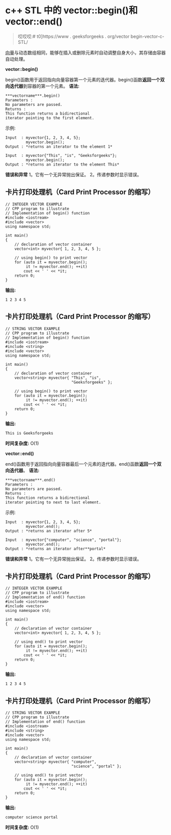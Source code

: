 # c++ STL 中的 vector::begin()和 vector::end()

> 哎哎哎:# t0]https://www . geeksforgeeks . org/vector begin-vector-c-STL/

[向量](https://www.geeksforgeeks.org/vector-in-cpp-stl/)与动态数组相同，能够在插入或删除元素时自动调整自身大小，其存储由容器自动处理。

**vector::begin()**

begin()函数用于返回指向向量容器第一个元素的迭代器。begin()函数**返回一个双向迭代器**到容器的第一个元素。
**语法:**

```
***vectorname***.begin()
Parameters :
No parameters are passed.
Returns :
This function returns a bidirectional
iterator pointing to the first element.

```

示例:

```
Input  : myvector{1, 2, 3, 4, 5};
         myvector.begin();
Output : *returns an iterator to the element 1*

Input  : myvector{"This", "is", "Geeksforgeeks"};
         myvector.begin();
Output : *returns an iterator to the element This*

```

**错误和异常**
1。它有一个无异常抛出保证。
2。传递参数时显示错误。

## 卡片打印处理机（Card Print Processor 的缩写）

```
// INTEGER VECTOR EXAMPLE
// CPP program to illustrate
// Implementation of begin() function
#include <iostream>
#include <vector>
using namespace std;

int main()
{
    // declaration of vector container
    vector<int> myvector{ 1, 2, 3, 4, 5 };

    // using begin() to print vector
    for (auto it = myvector.begin();
         it != myvector.end(); ++it)
        cout << ' ' << *it;
    return 0;
}
```

**输出:**

```
1 2 3 4 5

```

## 卡片打印处理机（Card Print Processor 的缩写）

```
// STRING VECTOR EXAMPLE
// CPP program to illustrate
// Implementation of begin() function
#include <iostream>
#include <string>
#include <vector>
using namespace std;

int main()
{
    // declaration of vector container
    vector<string> myvector{ "This", "is",
                             "Geeksforgeeks" };

    // using begin() to print vector
    for (auto it = myvector.begin();
         it != myvector.end(); ++it)
        cout << ' ' << *it;
    return 0;
}
```

**输出:**

```
This is Geeksforgeeks

```

**时间复杂度:** O(1)

**vector::end()**

end()函数用于返回指向向量容器最后一个元素的迭代器。end()函数**返回一个双向迭代器**。
**语法:**

```
***vectorname***.end()
Parameters :
No parameters are passed.
Returns :
This function returns a bidirectional
iterator pointing to next to last element.

```

示例:

```
Input  : myvector{1, 2, 3, 4, 5};
         myvector.end();
Output : *returns an iterator after 5*

Input  : myvector{"computer", "science", "portal"};
         myvector.end();
Output : *returns an iterator after**portal* 
```

**错误和异常**
1。它有一个无异常抛出保证。
2。传递参数时显示错误。

## 卡片打印处理机（Card Print Processor 的缩写）

```
// INTEGER VECTOR EXAMPLE
// CPP program to illustrate
// Implementation of end() function
#include <iostream>
#include <vector>
using namespace std;

int main()
{
    // declaration of vector container
    vector<int> myvector{ 1, 2, 3, 4, 5 };

    // using end() to print vector
    for (auto it = myvector.begin();
         it != myvector.end(); ++it)
        cout << ' ' << *it;
    return 0;
}
```

**输出:**

```
1 2 3 4 5

```

## 卡片打印处理机（Card Print Processor 的缩写）

```
// STRING VECTOR EXAMPLE
// CPP program to illustrate
// Implementation of end() function
#include <iostream>
#include <string>
#include <vector>
using namespace std;

int main()
{
    // declaration of vector container
    vector<string> myvector{ "computer",
                             "science", "portal" };

    // using end() to print vector
    for (auto it = myvector.begin();
         it != myvector.end(); ++it)
        cout << ' ' << *it;
    return 0;
}
```

**输出:**

```
computer science portal

```

**时间复杂度:** O(1)